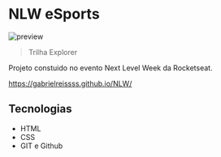 # NLW eSports 

![preview](.preview.png)

> Trilha Explorer

Projeto constuido no evento Next Level Week da Rocketseat.


https://gabrielreissss.github.io/NLW/


## Tecnologias

- HTML
- CSS
- GIT e Github
